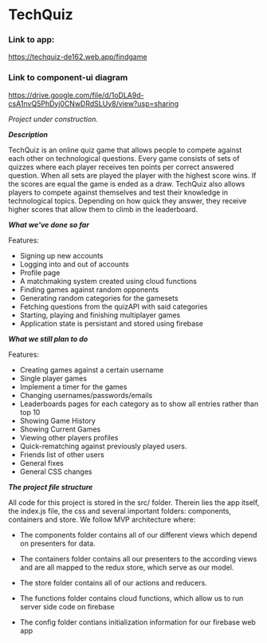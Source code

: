 # TechQuiz

### Link to app: 
https://techquiz-de162.web.app/findgame


### Link to component-ui diagram
https://drive.google.com/file/d/1oDLA9d-csA1nvQ5PhDyj0CNwDRdSLUy8/view?usp=sharing

*Project under construction.*

***Description***

TechQuiz is an online quiz game that allows people to compete against each other on
technological questions. Every game consists of sets of quizzes where each player receives ten
points per correct answered question. When all sets are played the player with the highest score
wins. If the scores are equal the game is ended as a draw.
TechQuiz also allows players to compete against themselves and test their knowledge in
technological topics. Depending on how quick they answer, they receive higher scores that allow
them to climb in the leaderboard.

***What we've done so far***

Features:
* Signing up new accounts
* Logging into and out of accounts
* Profile page
* A matchmaking system created using cloud functions  
* Finding games against random opponents
* Generating random categories for the gamesets
* Fetching questions from the quizAPI with said categories
* Starting, playing and finishing multiplayer games
* Application state is persistant and stored using firebase


***What we still plan to do***

Features:
* Creating games against a certain username
* Single player games
* Implement a timer for the games
* Changing usernames/passwords/emails
* Leaderboards pages for each category as to show all entries rather than top 10
* Showing Game History
* Showing Current Games
* Viewing other players profiles
* Quick-rematching against previously played users.
* Friends list of other users  
* General fixes
* General CSS changes

***The project file structure***

All code for this project is stored in the src/ folder. 
Therein lies the app itself, the index.js file, the css 
and several important folders: components, containers and store. We follow MVP architecture where: 

* The components folder contains all of our different views which depend on presenters for data. 

* The containers folder contains all our presenters to the according views and are all mapped to the redux store, which serve
as our model. 

* The store folder contains all of our actions and reducers. 

* The functions folder contains cloud functions, which allow us to run server side code on firebase

* The config folder contians initialization information for our firebase web app
